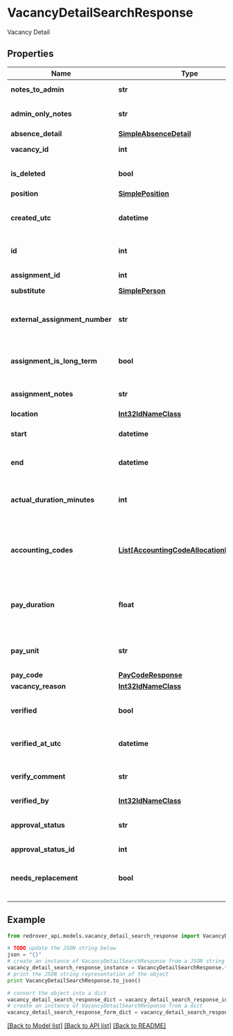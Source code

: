 # VacancyDetailSearchResponse

Vacancy Detail

## Properties

Name | Type | Description | Notes
------------ | ------------- | ------------- | -------------
**notes_to_admin** | **str** | Any notes to the admin | [optional] 
**admin_only_notes** | **str** | Notes made by the admin | [optional] 
**absence_detail** | [**SimpleAbsenceDetail**](SimpleAbsenceDetail.md) |  | [optional] 
**vacancy_id** | **int** | Id of the Vacancy | [optional] 
**is_deleted** | **bool** | If the vacancy was deleted | [optional] 
**position** | [**SimplePosition**](SimplePosition.md) |  | [optional] 
**created_utc** | **datetime** | When the Vacancy Detail was created | [optional] 
**id** | **int** | Id of the Vacancy Detail | [optional] 
**assignment_id** | **int** | Id of the Assignment | [optional] 
**substitute** | [**SimplePerson**](SimplePerson.md) |  | [optional] 
**external_assignment_number** | **str** | Assignment number to match another system | [optional] 
**assignment_is_long_term** | **bool** | Is this assignment considered long term? | [optional] 
**assignment_notes** | **str** | Notes about this assignment | [optional] 
**location** | [**Int32IdNameClass**](Int32IdNameClass.md) |  | [optional] 
**start** | **datetime** | When the Vacancy starts | [optional] 
**end** | **datetime** | When the Vacancy ends | [optional] 
**actual_duration_minutes** | **int** | How long the Vacancy Detail is scheduled (minutes) | [optional] 
**accounting_codes** | [**List[AccountingCodeAllocationResponse]**](AccountingCodeAllocationResponse.md) | The Accounting codes associated with the Vacancy | [optional] 
**pay_duration** | **float** | The Calculated Effective Duration (Days or Minutes) | [optional] 
**pay_unit** | **str** | The pay unit. (&#39;DAYS&#39;, &#39;MINUTES&#39;) | [optional] 
**pay_code** | [**PayCodeResponse**](PayCodeResponse.md) |  | [optional] 
**vacancy_reason** | [**Int32IdNameClass**](Int32IdNameClass.md) |  | [optional] 
**verified** | **bool** | If the Vacancy has been verified | [optional] 
**verified_at_utc** | **datetime** | When the Vacancy was verified | [optional] 
**verify_comment** | **str** | Comment made when the Vacancy was verified | [optional] 
**verified_by** | [**Int32IdNameClass**](Int32IdNameClass.md) |  | [optional] 
**approval_status** | **str** | The current approval status of the vacancy | [optional] 
**approval_status_id** | **int** |  | [optional] 
**needs_replacement** | **bool** | If the Vacancy Detail is in need of a replacement | [optional] 

## Example

```python
from redrover_api.models.vacancy_detail_search_response import VacancyDetailSearchResponse

# TODO update the JSON string below
json = "{}"
# create an instance of VacancyDetailSearchResponse from a JSON string
vacancy_detail_search_response_instance = VacancyDetailSearchResponse.from_json(json)
# print the JSON string representation of the object
print VacancyDetailSearchResponse.to_json()

# convert the object into a dict
vacancy_detail_search_response_dict = vacancy_detail_search_response_instance.to_dict()
# create an instance of VacancyDetailSearchResponse from a dict
vacancy_detail_search_response_form_dict = vacancy_detail_search_response.from_dict(vacancy_detail_search_response_dict)
```
[[Back to Model list]](../README.md#documentation-for-models) [[Back to API list]](../README.md#documentation-for-api-endpoints) [[Back to README]](../README.md)


